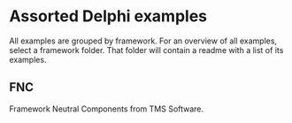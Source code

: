 # Assorted Delphi examples 

All examples are grouped by framework. For an overview of all examples, select a framework folder. That folder will contain a readme with a list of its examples.

## FNC

Framework Neutral Components from TMS Software.
